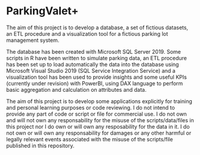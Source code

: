 # ParkingValet+
The aim of this project is to develop a database, a set of fictious datasets, an ETL procedure and a visualization tool for a fictious parking lot management system.

The database has been created with Microsoft SQL Server 2019. Some scripts in R have been written to simulate parking data, an ETL procedure has been set up to load automatically the data into the database using Microsoft Visual Studio 2019 (SQL Service Integration Service) and a visualization tool has been used to provide insights and some useful KPIs (currently under revision) with PowerBI, using DAX language to perform basic aggregation and calculation on attributes and data.
  
The aim of this project is to develop some applications explicitly for training and personal learning purposes or code reviewing. I do not intend to provide any part of code or script or file for commercial use. I do not own and will not own any responsability for the misuse of the scripts/data/files in this project nor I do own or will own any resposability for the data in it. I do not own or will own any responsability for damages or any other harmful or legally relevant events associated with the misuse of the scripts/file published in this repository.

